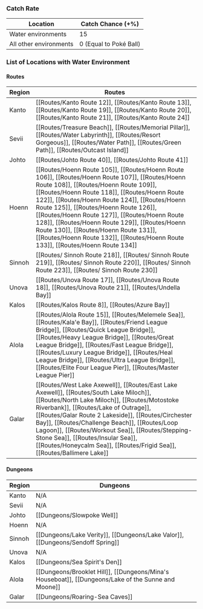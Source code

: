 ### Catch Rate
|Location|Catch Chance (+%)|
|---|---|
|Water environments|15
|All other environments|0 (Equal to Poké Ball)

### List of Locations with Water Environment
#### Routes
|Region|Routes|
|---|---|
|Kanto|[[Routes/Kanto Route 12]], [[Routes/Kanto Route 13]], [[Routes/Kanto Route 19]], [[Routes/Kanto Route 20]], [[Routes/Kanto Route 21]], [[Routes/Kanto Route 24]]
|Sevii|[[Routes/Treasure Beach]], [[Routes/Memorial Pillar]], [[Routes/Water Labyrinth]], [[Routes/Resort Gorgeous]], [[Routes/Water Path]], [[Routes/Green Path]], [[Routes/Outcast Island]]
|Johto|[[Routes/Johto Route 40]], [[Routes/Johto Route 41]]
|Hoenn|[[Routes/Hoenn Route 105]], [[Routes/Hoenn Route 106]], [[Routes/Hoenn Route 107]], [[Routes/Hoenn Route 108]], [[Routes/Hoenn Route 109]], [[Routes/Hoenn Route 118]], [[Routes/Hoenn Route 122]], [[Routes/Hoenn Route 124]], [[Routes/Hoenn Route 125]], [[Routes/Hoenn Route 126]], [[Routes/Hoenn Route 127]], [[Routes/Hoenn Route 128]], [[Routes/Hoenn Route 129]], [[Routes/Hoenn Route 130]], [[Routes/Hoenn Route 131]], [[Routes/Hoenn Route 132]], [[Routes/Hoenn Route 133]], [[Routes/Hoenn Route 134]]
|Sinnoh|[[Routes/ Sinnoh Route 218]], [[Routes/ Sinnoh Route 219]], [[Routes/ Sinnoh Route 220]], [[Routes/ Sinnoh Route 223]], [[Routes/ Sinnoh Route 230]]
|Unova|[[Routes/Unova Route 17]], [[Routes/Unova Route 18]], [[Routes/Unova Route 21]], [[Routes/Undella Bay]]
|Kalos|[[Routes/Kalos Route 8]], [[Routes/Azure Bay]]
|Alola|[[Routes/Alola Route 15]], [[Routes/Melemele Sea]], [[Routes/Kala'e Bay]], [[Routes/Friend League Bridge]], [[Routes/Quick League Bridge]], [[Routes/Heavy League Bridge]], [[Routes/Great League Bridge]], [[Routes/Fast League Bridge]], [[Routes/Luxury League Bridge]], [[Routes/Heal League Bridge]], [[Routes/Ultra League Bridge]], [[Routes/Elite Four League Pier]], [[Routes/Master League Pier]]
|Galar|[[Routes/West Lake Axewell]], [[Routes/East Lake Axewell]], [[Routes/South Lake Miloch]], [[Routes/North Lake Miloch]], [[Routes/Motostoke Riverbank]], [[Routes/Lake of Outrage]], [[Routes/Galar Route 2 Lakeside]], [[Routes/Circhester Bay]], [[Routes/Challenge Beach]], [[Routes/Loop Lagoon]], [[Routes/Workout Sea]], [[Routes/Stepping-Stone Sea]], [[Routes/Insular Sea]], [[Routes/Honeycalm Sea]], [[Routes/Frigid Sea]], [[Routes/Ballimere Lake]]

#### Dungeons
|Region|Dungeons|
|---|---|
|Kanto|N/A
|Sevii|N/A
|Johto|[[Dungeons/Slowpoke Well]]
|Hoenn|N/A
|Sinnoh|[[Dungeons/Lake Verity]], [[Dungeons/Lake Valor]], [[Dungeons/Sendoff Spring]]
|Unova|N/A
|Kalos|[[Dungeons/Sea Spirit's Den]]
|Alola|[[Dungeons/Brooklet Hill]], [[Dungeons/Mina's Houseboat]], [[Dungeons/Lake of the Sunne and Moone]]
|Galar|[[Dungeons/Roaring-Sea Caves]]